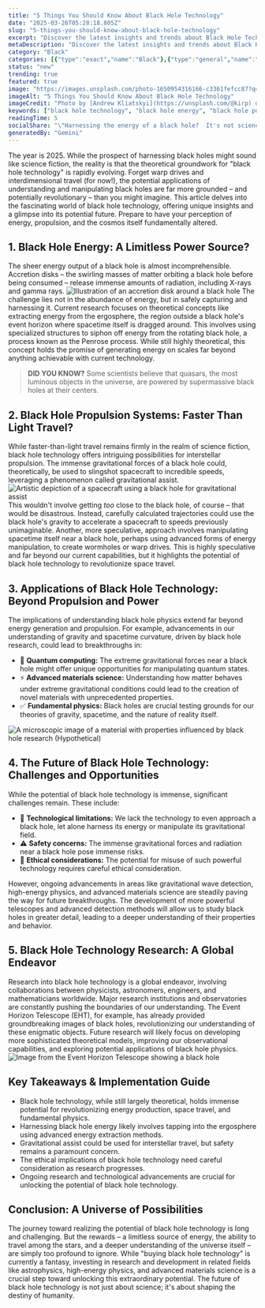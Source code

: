 ```yaml
---
title: "5 Things You Should Know About Black Hole Technology"
date: "2025-03-26T05:28:18.805Z"
slug: "5-things-you-should-know-about-black-hole-technology"
excerpt: "Discover the latest insights and trends about Black Hole Technology. This comprehensive guide covers everything you need to know about Black Hole Technology in 2025."
metaDescription: "Discover the latest insights and trends about Black Hole Technology. This comprehensive guide covers everything you need to know about Black Hole Technolog..."
category: "Black"
categories: [{"type":"exact","name":"Black"},{"type":"general","name":"Astrophysics"},{"type":"medium","name":"Gravitational Physics"},{"type":"specific","name":"Event Horizon Imaging"},{"type":"niche","name":"Telescope Calibration"}]
status: "new"
trending: true
featured: true
image: "https://images.unsplash.com/photo-1650954316166-c3361fefcc87?q=85&w=1200&fit=max&fm=webp&auto=compress"
imageAlt: "5 Things You Should Know About Black Hole Technology"
imageCredit: "Photo by [Andrew Kliatskyi](https://unsplash.com/@kirp) on Unsplash"
keywords: ["black hole technology", "black hole energy", "black hole power source", "black hole propulsion systems", "applications of black hole technology", "future of black hole technology", "black hole technology research", "buy black hole technology", "black hole technology explained", "black hole technology investment"]
readingTime: 5
socialShare: "\"Harnessing the energy of a black hole?  It's not science fiction anymore – the theoretical groundwork is being laid for a future powered by the universe's most enigmatic objects.\""
generatedBy: "Gemini"
---
```




The year is 2025.  While the prospect of harnessing black holes might sound like science fiction, the reality is that the theoretical groundwork for "black hole technology" is rapidly evolving.  Forget warp drives and interdimensional travel (for now!), the potential applications of understanding and manipulating black holes are far more grounded – and potentially revolutionary – than you might imagine. This article delves into the fascinating world of black hole technology, offering unique insights and a glimpse into its potential future.  Prepare to have your perception of energy, propulsion, and the cosmos itself fundamentally altered.

## 1. Black Hole Energy: A Limitless Power Source?

The sheer energy output of a black hole is almost incomprehensible.  Accretion disks – the swirling masses of matter orbiting a black hole before being consumed – release immense amounts of radiation, including X-rays and gamma rays. ![Illustration of an accretion disk around a black hole](https://images.unsplash.com/photo-1700539497225-70c32881e6e5?q=85&w=1200&fit=max&fm=webp&auto=compress)  The challenge lies not in the abundance of energy, but in safely capturing and harnessing it.  Current research focuses on theoretical concepts like extracting energy from the ergosphere, the region outside a black hole's event horizon where spacetime itself is dragged around. This involves using specialized structures to siphon off energy from the rotating black hole, a process known as the Penrose process.  While still highly theoretical, this concept holds the promise of generating energy on scales far beyond anything achievable with current technology.

> **DID YOU KNOW?** Some scientists believe that quasars, the most luminous objects in the universe, are powered by supermassive black holes at their centers.

## 2. Black Hole Propulsion Systems: Faster Than Light Travel?

While faster-than-light travel remains firmly in the realm of science fiction, black hole technology offers intriguing possibilities for interstellar propulsion.  The immense gravitational forces of a black hole could, theoretically, be used to slingshot spacecraft to incredible speeds, leveraging a phenomenon called gravitational assist. ![Artistic depiction of a spacecraft using a black hole for gravitational assist](https://images.unsplash.com/photo-1552502064-a188252d86d0?q=85&w=1200&fit=max&fm=webp&auto=compress) This wouldn't involve getting *too* close to the black hole, of course – that would be disastrous.  Instead, carefully calculated trajectories could use the black hole's gravity to accelerate a spacecraft to speeds previously unimaginable.  Another, more speculative, approach involves manipulating spacetime itself near a black hole, perhaps using advanced forms of energy manipulation, to create wormholes or warp drives.  This is highly speculative and far beyond our current capabilities, but it highlights the potential of black hole technology to revolutionize space travel.

## 3. Applications of Black Hole Technology: Beyond Propulsion and Power

The implications of understanding black hole physics extend far beyond energy generation and propulsion.  For example, advancements in our understanding of gravity and spacetime curvature, driven by black hole research, could lead to breakthroughs in:

* 🔑 **Quantum computing:**  The extreme gravitational forces near a black hole might offer unique opportunities for manipulating quantum states.
* ⚡ **Advanced materials science:**  Understanding how matter behaves under extreme gravitational conditions could lead to the creation of novel materials with unprecedented properties.
* ✅ **Fundamental physics:**  Black holes are crucial testing grounds for our theories of gravity, spacetime, and the nature of reality itself.

![A microscopic image of a material with properties influenced by black hole research (Hypothetical)](https://images.unsplash.com/photo-1650954316166-c3361fefcc87?q=85&w=1200&fit=max&fm=webp&auto=compress)

## 4. The Future of Black Hole Technology: Challenges and Opportunities

While the potential of black hole technology is immense, significant challenges remain.  These include:

* 🚧 **Technological limitations:**  We lack the technology to even approach a black hole, let alone harness its energy or manipulate its gravitational field.
* ⚠️ **Safety concerns:**  The immense gravitational forces and radiation near a black hole pose immense risks.
* 🤔 **Ethical considerations:**  The potential for misuse of such powerful technology requires careful ethical consideration.

However, ongoing advancements in areas like gravitational wave detection, high-energy physics, and advanced materials science are steadily paving the way for future breakthroughs. The development of more powerful telescopes and advanced detection methods will allow us to study black holes in greater detail, leading to a deeper understanding of their properties and behavior.

## 5. Black Hole Technology Research: A Global Endeavor

Research into black hole technology is a global endeavor, involving collaborations between physicists, astronomers, engineers, and mathematicians worldwide.  Major research institutions and observatories are constantly pushing the boundaries of our understanding.  The Event Horizon Telescope (EHT), for example, has already provided groundbreaking images of black holes, revolutionizing our understanding of these enigmatic objects.  Future research will likely focus on developing more sophisticated theoretical models, improving our observational capabilities, and exploring potential applications of black hole physics. ![Image from the Event Horizon Telescope showing a black hole](https://images.unsplash.com/photo-1569470451072-68314f596aec?q=85&w=1200&fit=max&fm=webp&auto=compress)

## Key Takeaways & Implementation Guide

* Black hole technology, while still largely theoretical, holds immense potential for revolutionizing energy production, space travel, and fundamental physics.
* Harnessing black hole energy likely involves tapping into the ergosphere using advanced energy extraction methods.
* Gravitational assist could be used for interstellar travel, but safety remains a paramount concern.
* The ethical implications of black hole technology need careful consideration as research progresses.
* Ongoing research and technological advancements are crucial for unlocking the potential of black hole technology.

## Conclusion: A Universe of Possibilities

The journey toward realizing the potential of black hole technology is long and challenging. But the rewards – a limitless source of energy, the ability to travel among the stars, and a deeper understanding of the universe itself – are simply too profound to ignore. While "buying black hole technology" is currently a fantasy, investing in research and development in related fields like astrophysics, high-energy physics, and advanced materials science is a crucial step toward unlocking this extraordinary potential.  The future of black hole technology is not just about science; it's about shaping the destiny of humanity.

